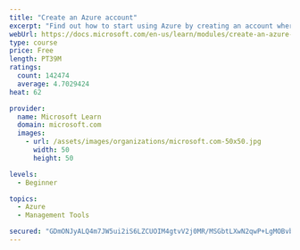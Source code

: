 ```yaml
---
title: "Create an Azure account"
excerpt: "Find out how to start using Azure by creating an account where you’ll see services and personal settings for identity, billing, and preferences."
webUrl: https://docs.microsoft.com/en-us/learn/modules/create-an-azure-account/
type: course
price: Free
length: PT39M
ratings:
  count: 142474
  average: 4.7029424
heat: 62

provider:
  name: Microsoft Learn
  domain: microsoft.com
  images:
    - url: /assets/images/organizations/microsoft.com-50x50.jpg
      width: 50
      height: 50

levels:
  - Beginner

topics:
  - Azure
  - Management Tools

secured: "GDmONJyALQ4m7JW5ui2iS6LZCUOIM4gtvV2j0MR/MSGbtLXwN2qwP+LgMOBvbDVpHXFAvTvn2OLMmUQ0yxko0pJhGC8kjOcKQFjMF3cU1kNNtzTRggmmqOIjY6DmYz5NJPpHwGk43ChA2jSHWsN+z4QXf2y/QG2GKxg0n1exqwz7is8bxKCozFEftuLgqI05WCS+NWHbxxpeJSndVYZvje5TTE6hUYzOE6pB6LjJcsb5pOss6CE2sUP2gewjP98ei42FDIkQcKYLQPBbPADXpOhkIwObI1Er230eZrmW5lc6HYGoRX2vygLIiUgxzELyIGAAI3dyM/w7qkJQCcG+/gkKXOS76SjDxbwblkK7rt4pApbNccPFZm+AP6lJzrr0Nb3y6LCZAOB5fm9A8w3hAfmMVrK3YT9nBilBIvyRrB+8pv66GZhCYvTRUjORbPyE;UMmF4ENYG+HCtdlkli8XYg=="
---
```



